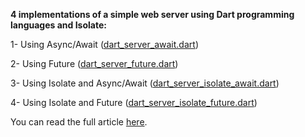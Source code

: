 **4 implementations of a simple web server using Dart programming languages and Isolate:**

1- Using Async/Await ([dart_server_await.dart](https://github.com/zarinfam/dart_concurrency/blob/master/bin/dart_server_await.dart))

2- Using Future ([dart_server_future.dart](https://github.com/zarinfam/dart_concurrency/blob/master/bin/dart_server_future.dart))

3- Using Isolate and Async/Await ([dart_server_isolate_await.dart](https://github.com/zarinfam/dart_concurrency/blob/master/bin/dart_server_isolate_await.dart))

4- Using Isolate and Future ([dart_server_isolate_future.dart](https://github.com/zarinfam/dart_concurrency/blob/master/bin/dart_server_isolate_future.dart))

You can read the full article [here](https://itnext.io/write-concurrent-programs-using-isolate-and-future-in-dart-da3fd9395db1?source=friends_link&sk=cf4583e613af5a142e5b1f4812af2e98).

